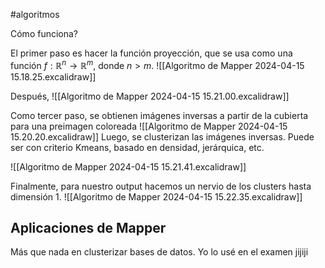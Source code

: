 #algoritmos

Cómo funciona?

El primer paso es hacer la función proyección, que se usa como una función $f:\mathbb{R}^n\to \mathbb{R}^m$, donde $n>m$.
![[Algoritmo de Mapper 2024-04-15 15.18.25.excalidraw]]

Después, 
![[Algoritmo de Mapper 2024-04-15 15.21.00.excalidraw]]

Como tercer paso, se obtienen imágenes inversas a partir de la cubierta para una preimagen coloreada
![[Algoritmo de Mapper 2024-04-15 15.20.20.excalidraw]]
Luego, se clusterizan las imágenes inversas. Puede ser con criterio Kmeans, basado en densidad, jerárquica, etc.

![[Algoritmo de Mapper 2024-04-15 15.21.41.excalidraw]]


Finalmente, para nuestro output hacemos un nervio de los clusters hasta dimensión 1.
![[Algoritmo de Mapper 2024-04-15 15.22.35.excalidraw]]


## Aplicaciones de Mapper

Más que nada en clusterizar bases de datos. Yo lo usé en el examen jijiji